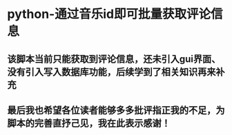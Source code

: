 # python-通过音乐id即可批量获取评论信息
## 该脚本当前只能获取到评论信息，还未引入gui界面、没有引入写入数据库功能，后续学到了相关知识再来补充
## 最后我也希望各位读者能够多多批评指正我的不足，为脚本的完善直抒己见，我在此表示感谢！
